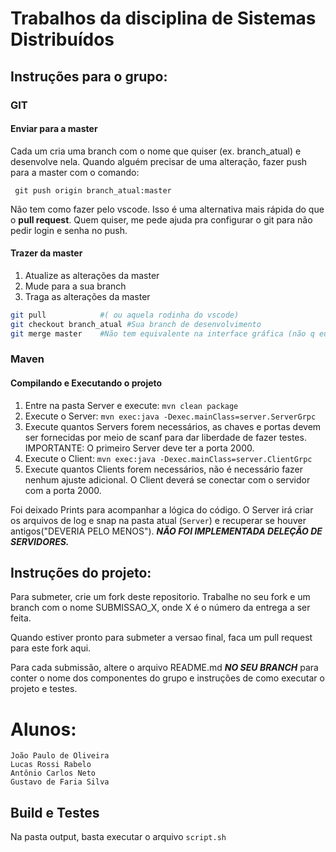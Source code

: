 # Trabalhos da disciplina de Sistemas Distribuídos

## Instruções para o grupo:

### GIT

#### Enviar para a master
Cada um cria uma branch com o nome que quiser (ex. branch_atual) e desenvolve nela. Quando alguém precisar de uma alteração, fazer push para a master com o comando:

 ``` git push origin branch_atual:master```

Não tem como fazer pelo vscode. Isso é uma alternativa mais rápida do que o **pull request**. Quem quiser, me pede ajuda pra configurar o git para não pedir login e senha no push.

#### Trazer da master

1) Atualize as alterações da master
2) Mude para a sua branch
3) Traga as alterações da master
```bash
git pull            #( ou aquela rodinha do vscode)
git checkout branch_atual #Sua branch de desenvolvimento
git merge master    #Não tem equivalente na interface gráfica (não q eu saiba)
```
### Maven

#### Compilando e Executando o projeto
1) Entre na pasta Server e execute: `mvn clean package`
2) Execute o Server: `mvn exec:java -Dexec.mainClass=server.ServerGrpc`
4) Execute quantos Servers forem necessários, as chaves e portas devem ser fornecidas por meio de scanf para dar liberdade de fazer testes. IMPORTANTE: O primeiro Server deve ter a porta 2000.
4) Execute o Client: `mvn exec:java -Dexec.mainClass=server.ClientGrpc`
5) Execute quantos Clients forem necessários, não é necessário fazer nenhum ajuste adicional. O Client deverá se conectar com o servidor com a porta 2000.

Foi deixado Prints para acompanhar a lógica do código.
O Server irá criar os arquivos de log e snap na pasta atual (`Server`) e recuperar se houver antigos("DEVERIA PELO MENOS"). ***NÃO FOI IMPLEMENTADA DELEÇÃO DE SERVIDORES.***

## Instruções do projeto:
Para submeter, crie um fork deste repositorio. Trabalhe no seu fork e um branch com o nome SUBMISSAO_X, onde X é o número da entrega a ser feita. 

Quando estiver pronto para submeter a versao final, faca um pull request para este fork aqui.

Para cada submissão, altere o arquivo README.md ***NO SEU BRANCH*** para conter o nome dos componentes do grupo e instruções de como executar o projeto e testes.


# Alunos:

```
João Paulo de Oliveira
Lucas Rossi Rabelo
Antônio Carlos Neto
Gustavo de Faria Silva
```

## Build e Testes

Na pasta output, basta executar o arquivo ```script.sh```
